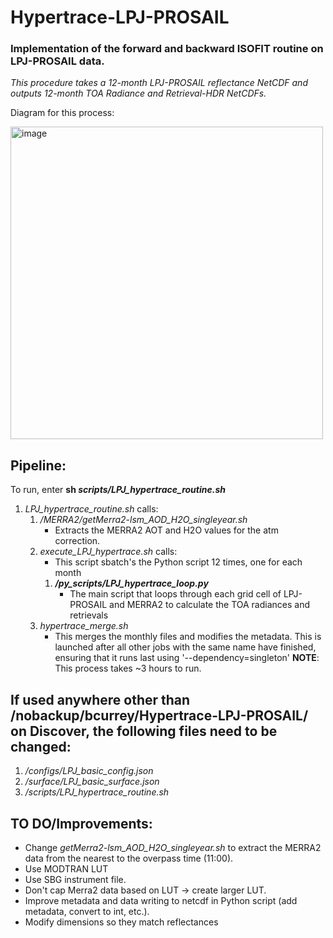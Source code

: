 # Hypertrace-LPJ-PROSAIL
### Implementation of the forward and backward ISOFIT routine on LPJ-PROSAIL data.
_This procedure takes a 12-month LPJ-PROSAIL reflectance NetCDF and outputs 12-month TOA Radiance and Retrieval-HDR NetCDFs._


Diagram for this process:

<img src="https://github.com/Green-Currey/Hypertrace-LPJ-PROSAIL/assets/57914237/dfaaa590-c257-4782-ba38-53b23e2a158d" alt="image" width="500"/>


## Pipeline:
To run, enter **sh _scripts/LPJ_hypertrace_routine.sh_**

1. _LPJ_hypertrace_routine.sh_ calls:
    1. _/MERRA2/getMerra2-lsm_AOD_H2O_singleyear.sh_ 
       - Extracts the MERRA2 AOT and H2O values for the atm correction.
    2. _execute_LPJ_hypertrace.sh_ calls:
       - This script sbatch's the Python script 12 times, one for each month
        1. **_/py_scripts/LPJ_hypertrace_loop.py_**
            - The main script that loops through each grid cell of LPJ-PROSAIL and MERRA2 to calculate the TOA radiances and retrievals
    3. _hypertrace_merge.sh_
        - This merges the monthly files and modifies the metadata. This is launched after all other jobs with the same name have finished, ensuring that it runs last using '--dependency=singleton'
**NOTE**: This process takes ~3 hours to run.

## If used anywhere other than /nobackup/bcurrey/Hypertrace-LPJ-PROSAIL/ on Discover, the following files need to be changed:
1. _/configs/LPJ_basic_config.json_
2. _/surface/LPJ_basic_surface.json_
3. _/scripts/LPJ_hypertrace_routine.sh_

## TO DO/Improvements:
- Change _getMerra2-lsm_AOD_H2O_singleyear.sh_ to extract the MERRA2 data from the nearest to the overpass time (11:00).
- Use MODTRAN LUT
- Use SBG instrument file.
- Don't cap Merra2 data based on LUT -> create larger LUT.
- Improve metadata and data writing to netcdf in Python script (add metadata, convert to int, etc.).
- Modify dimensions so they match reflectances
